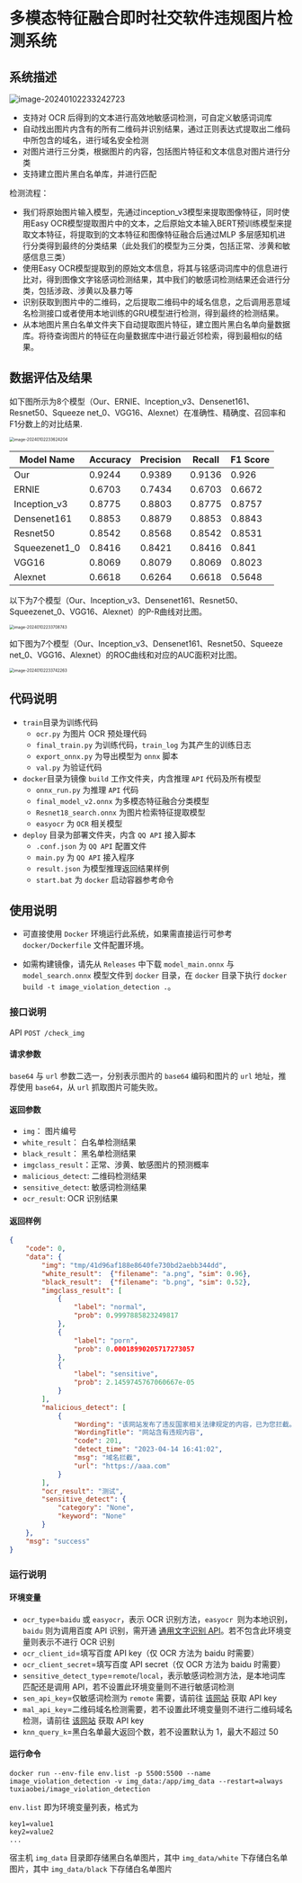 # 多模态特征融合即时社交软件违规图片检测系统

## 系统描述

![image-20240102233242723](assets/image-20240102233242723.png)

- 支持对 OCR 后得到的文本进行高效地敏感词检测，可自定义敏感词词库
- 自动找出图片内含有的所有二维码并识别结果，通过正则表达式提取出二维码中所包含的域名，进行域名安全检测
- 对图片进行三分类，根据图片的内容，包括图片特征和文本信息对图片进行分类
- 支持建立图片黑白名单库，并进行匹配

检测流程：

- 我们将原始图片输入模型，先通过inception_v3模型来提取图像特征，同时使用Easy OCR模型提取图片中的文本，之后原始文本输入BERT预训练模型来提取文本特征，将提取到的文本特征和图像特征融合后通过MLP 多层感知机进行分类得到最终的分类结果（此处我们的模型为三分类，包括正常、涉黄和敏感信息三类）
- 使用Easy OCR模型提取到的原始文本信息，将其与铭感词词库中的信息进行比对，得到图像文字铭感词检测结果，其中我们的敏感词检测结果还会进行分类，包括涉政、涉黄以及暴力等
- 识别获取到图片中的二维码，之后提取二维码中的域名信息，之后调用恶意域名检测接口或者使用本地训练的GRU模型进行检测，得到最终的检测结果。
- 从本地图片黑白名单文件夹下自动提取图片特征，建立图片黑白名单向量数据库。将待查询图片的特征在向量数据库中进行最近邻检索，得到最相似的结果。

## 数据评估及结果

如下图所示为8个模型（Our、ERNIE、Inception_v3、Densenet161、Resnet50、Squeeze net_0、VGG16、Alexnet）在准确性、精确度、召回率和F1分数上的对比结果.

<img src="assets/image-20240102233624204.png" alt="image-20240102233624204" style="zoom:50%;" />

| **Model Name** | **Accuracy** | **Precision** | **Recall** | **F1 Score** |
| -------------- | ------------ | ------------- | ---------- | ------------ |
| Our            | 0.9244       | 0.9389        | 0.9136     | 0.926        |
| ERNIE          | 0.6703       | 0.7434        | 0.6703     | 0.6672       |
| Inception_v3   | 0.8775       | 0.8803        | 0.8775     | 0.8757       |
| Densenet161    | 0.8853       | 0.8879        | 0.8853     | 0.8843       |
| Resnet50       | 0.8542       | 0.8568        | 0.8542     | 0.8531       |
| Squeezenet1_0  | 0.8416       | 0.8421        | 0.8416     | 0.841        |
| VGG16          | 0.8069       | 0.8079        | 0.8069     | 0.8023       |
| Alexnet        | 0.6618       | 0.6264        | 0.6618     | 0.5648       |

以下为7个模型（Our、Inception_v3、Densenet161、Resnet50、Squeezenet_0、VGG16、Alexnet）的P-R曲线对比图。

<img src="assets/image-20240102233708743.png" alt="image-20240102233708743" style="zoom:50%;" />

如下图为7个模型（Our、Inception_v3、Densenet161、Resnet50、Squeeze net_0、VGG16、Alexnet）的ROC曲线和对应的AUC面积对比图。

<img src="assets/image-20240102233742263.png" alt="image-20240102233742263" style="zoom:50%;" />

## 代码说明

- `train`目录为训练代码
  - `ocr.py` 为图片 OCR 预处理代码
  - `final_train.py` 为训练代码，`train_log` 为其产生的训练日志
  - `export_onnx.py` 为导出模型为 `onnx` 脚本
  - `val.py` 为验证代码
- `docker`目录为镜像 `build` 工作文件夹，内含推理 `API` 代码及所有模型
  - `onnx_run.py` 为推理 `API` 代码
  - `final_model_v2.onnx` 为多模态特征融合分类模型
  - `Resnet18_search.onnx` 为图片检索特征提取模型
  - `easyocr` 为 `OCR` 相关模型
- `deploy` 目录为部署文件夹，内含 `QQ API` 接入脚本
  - `.conf.json` 为 `QQ API` 配置文件
  - `main.py` 为  `QQ API` 接入程序
  - `result.json` 为模型推理返回结果样例
  - `start.bat` 为 `docker` 启动容器参考命令

## 使用说明

- 可直接使用 `Docker` 环境运行此系统，如果需直接运行可参考 `docker/Dockerfile` 文件配置环境。

- 如需构建镜像，请先从 `Releases` 中下载 `model_main.onnx` 与 `model_search.onnx` 模型文件到 `docker` 目录，在 `docker` 目录下执行 `docker build -t image_violation_detection .`。

### 接口说明

API `POST /check_img`

#### 请求参数

`base64` 与 `url` 参数二选一，分别表示图片的 `base64` 编码和图片的 `url` 地址，推荐使用 `base64`，从 `url` 抓取图片可能失败。

#### 返回参数

- `img`： 图片编号
- `white_result`： 白名单检测结果
- `black_result`： 黑名单检测结果
- `imgclass_result`：正常、涉黄、敏感图片的预测概率
- `malicious_detect`: 二维码检测结果
- `sensitive_detect`: 敏感词检测结果
- `ocr_result`: OCR 识别结果

#### 返回样例

```json
{
    "code": 0,
    "data": {
        "img": "tmp/41d96af188e8640fe730bd2aebb344dd",
        "white_result":  {"filename": "a.png", "sim": 0.96},
        "black_result":  {"filename": "b.png", "sim": 0.52},
        "imgclass_result": [
            {
                "label": "normal",
                "prob": 0.9997885823249817
            },
            {
                "label": "porn",
                "prob": 0.00018990205717273057
            },
            {
                "label": "sensitive",
                "prob": 2.1459745767060667e-05
            }
        ],
        "malicious_detect": [
            {
                "Wording": "该网站发布了违反国家相关法律规定的内容，已为您拦截。",
                "WordingTitle": "网站含有违规内容",
                "code": 201,
                "detect_time": "2023-04-14 16:41:02",
                "msg": "域名拦截",
                "url": "https://aaa.com"
            }
        ],
        "ocr_result": "测试",
        "sensitive_detect": {
            "category": "None",
            "keyword": "None"
        }
    },
    "msg": "success"
}
```
### 运行说明

#### 环境变量

- `ocr_type`=`baidu` 或 `easyocr`，表示 OCR 识别方法，`easyocr `则为本地识别，`baidu` 则为调用百度 API 识别，需开通 [通用文字识别 API](https://cloud.baidu.com/product/ocr/general)。若不包含此环境变量则表示不进行 OCR 识别
- `ocr_client_id`=填写百度 API key（仅 OCR 方法为 baidu 时需要）
- `ocr_client_secret`=填写百度 API secret（仅 OCR 方法为 baidu 时需要）
- `sensitive_detect_type`=`remote`/`local`，表示敏感词检测方法，是本地词库匹配还是调用 API，若不设置此环境变量则不进行敏感词检测
- `sen_api_key`=仅敏感词检测为 `remote` 需要，请前往 [该网站](https://www.wordscheck.com/) 获取 API key
- `mal_api_key`=二维码域名检测需要，若不设置此环境变量则不进行二维码域名检测，请前往 [该网站](https://api.ooomn.com/doc/qqsafe.html) 获取 API key
- `knn_query_k`=黑白名单最大返回个数，若不设置默认为 1，最大不超过 50

#### 运行命令

`docker run --env-file env.list -p 5500:5500 --name image_violation_detection -v img_data:/app/img_data --restart=always tuxiaobei/image_violation_detection`

`env.list` 即为环境变量列表，格式为
```
key1=value1
key2=value2
...
```
宿主机 `img_data` 目录即存储黑白名单图片，其中 `img_data/white` 下存储白名单图片，其中 `img_data/black` 下存储白名单图片
